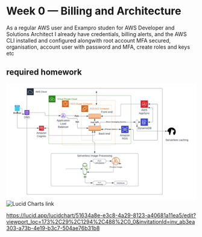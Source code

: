 # Week 0 — Billing and Architecture


As a regular AWS user and Exampro studen for AWS Developer and Solutions Architect I already have credentials, billing alerts, and the AWS CLI installed and configured alongwith root account MFA secured, organisation, account user with password and MFA, create roles and keys etc 
## required homework

![Crudder logical design](_docs/assets/Crudder.png)
![Lucid Charts link](https://lucid.app/lucidchart/51634a8e-e3c8-4a29-8123-a40681a11ea5/edit?viewport_loc=173%2C29%2C1294%2C488%2C0_0&invitationId=inv_ab3ea303-a73b-4e19-b3c7-504ae76b31b8)

https://lucid.app/lucidchart/51634a8e-e3c8-4a29-8123-a40681a11ea5/edit?viewport_loc=173%2C29%2C1294%2C488%2C0_0&invitationId=inv_ab3ea303-a73b-4e19-b3c7-504ae76b31b8


